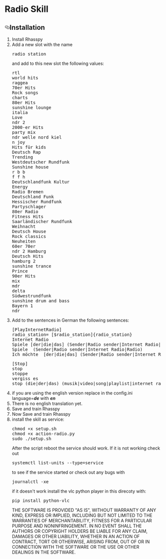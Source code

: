 # Radio Skill


<h2><a id="user-content-installation" class="anchor" aria-hidden="true" href="#installation"><svg class="octicon octicon-link" viewBox="0 0 16 16" version="1.1" width="16" height="16" aria-hidden="true"><path fill-rule="evenodd" d="M4 9h1v1H4c-1.5 0-3-1.69-3-3.5S2.55 3 4 3h4c1.45 0 3 1.69 3 3.5 0 1.41-.91 2.72-2 3.25V8.59c.58-.45 1-1.27 1-2.09C10 5.22 8.98 4 8 4H4c-.98 0-2 1.22-2 2.5S3 9 4 9zm9-3h-1v1h1c1 0 2 1.22 2 2.5S13.98 12 13 12H9c-.98 0-2-1.22-2-2.5 0-.83.42-1.64 1-2.09V6.25c-1.09.53-2 1.84-2 3.25C6 11.31 7.55 13 9 13h4c1.45 0 3-1.69 3-3.5S14.5 6 13 6z"></path></svg></a>Installation</h2>
<ol>
<li>Install Rhasspy</li>

<li>Add a new slot with the name 
<pre>radio_station</pre>
and add to this new slot the following values: <pre>
rtl
world hits
raggea
70er Hits
Rock songs
charts
80er Hits
sunshine lounge
italia
Love
ndr 2
2000-er Hits
party mix
ndr welle nord kiel
n joy
Hits für kids
Deutsch Rap
Trending
Westdeutscher Rundfunk
Sunshine house
r b b
f f h
Deutschlandfunk Kultur
Energy
Radio Bremen
Deutschland Funk
Hessischer Rundfunk
Partyschlager
80er Radio
Fitness Hits
Saarländischer Rundfunk
Weihnacht
Deutsch House
Rock classics
Neuheiten
60er 70er
ndr 2 Hamburg
Deutsch Hits
hamburg 2
sunshine trance
Prince
90er Hits
mix
mdr
delta
Südwestrundfunk
sunshine drum and bass
Bayern 1
ndr
</pre>

<li>
<p>Add to the sentences in German the following sentences:</p>
<pre>[PlayInternetRadio]
radio_station= [$radio_station]{radio_station}
Internet Radio <radio_station> 
Spiele [der|die|das] (Sender|Radio sender|Internet Radio|Radio) <radio_station> 
Spiele <radio_station> (Sender|Radio sender|Internet Radio|Radio) 
Ich möchte  [der|die|das] (Sender|Radio sender|Internet Radio|Radio) <radio_station> hören
</pre>
<pre>
[Stop]
stop
stoppe
vergiss es 
stop (die|der|das) (musik|video|song|playlist|internet radio|radio|radio sender)
</pre>
</li>
<li>if you are using the english version replace in the config.ini language=<i><b>de</b></i> with <i><b>en</b></i>
<li>There is no english translation yet.
<li>Save and train Rhasspy
</li>
<li>Now Save and train Rhasspy
<li>install the skill as service:
<pre>
chmod +x setup.sh
chmod +x action-radio.py
sudo ./setup.sh
</pre>
After the script reboot the service should work. If it is not working check out
<pre>systemctl list-units --type=service</pre>
to see if the service started or check out any bugs with

<pre>journalctl -xe</pre>


if it doesn't work install the vlc python player in this direcoty with:<pre>pip install python-vlc</pre>




THE SOFTWARE IS PROVIDED "AS IS", WITHOUT WARRANTY OF ANY KIND, EXPRESS OR IMPLIED, INCLUDING BUT NOT LIMITED TO THE WARRANTIES OF MERCHANTABILITY, FITNESS FOR A PARTICULAR PURPOSE AND NONINFRINGEMENT. IN NO EVENT SHALL THE AUTHORS OR COPYRIGHT HOLDERS BE LIABLE FOR ANY CLAIM, DAMAGES OR OTHER LIABILITY, WHETHER IN AN ACTION OF CONTRACT, TORT OR OTHERWISE, ARISING FROM, OUT OF OR IN CONNECTION WITH THE SOFTWARE OR THE USE OR OTHER DEALINGS IN THE SOFTWARE.